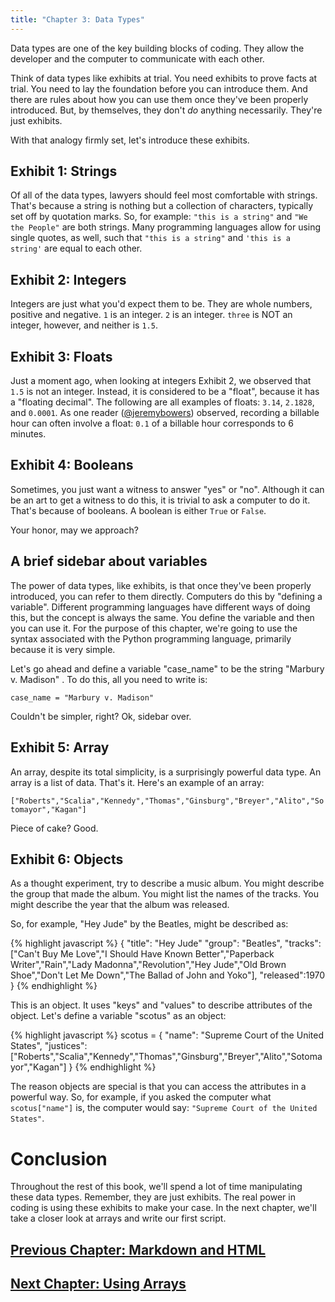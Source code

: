 ```yaml
---
title: "Chapter 3: Data Types"
---
```


Data types are one of the key building blocks of coding. They allow the developer and the computer to communicate with each other.

Think of data types like exhibits at trial. You need exhibits to prove facts at trial. You need to lay the foundation before you can introduce them. And there are rules about how you can use them once they've been properly introduced. But, by themselves, they don't _do_ anything necessarily. They're just exhibits.

With that analogy firmly set, let's introduce these exhibits.

## Exhibit 1: Strings

Of all of the data types, lawyers should feel most comfortable with strings. That's because a string is nothing but a collection of characters, typically set off by quotation marks. So, for example: `"this is a string"` and `"We the People"` are both strings. Many programming languages allow for using single quotes, as well, such that `"this is a string"` and `'this is a string'` are equal to each other.

## Exhibit 2: Integers

Integers are just what you'd expect them to be. They are whole numbers, positive and negative. `1` is an integer. `2` is an integer. `three` is NOT an integer, however, and neither is `1.5`.

## Exhibit 3: Floats

Just a moment ago, when looking at integers Exhibit 2, we observed that `1.5` is not an integer. Instead, it is considered to be a "float", because it has a  "floating decimal". The following are all examples of floats: `3.14`, `2.1828`, and `0.0001`. As one reader ([@jeremybowers](https://twitter.com/jeremybowers)) observed, recording a billable hour can often involve a float: `0.1` of a billable hour corresponds to 6 minutes.

## Exhibit 4: Booleans

Sometimes, you just want a witness to answer "yes" or "no". Although it can be an art to get a witness to do this, it is trivial to ask a computer to do it. That's because of booleans. A boolean is either `True` or `False`.

Your honor, may we approach?

## A brief sidebar about variables

The power of data types, like exhibits, is that once they've been properly introduced, you can refer to them directly. Computers do this by "defining a variable". Different programming languages have different ways of doing this, but the concept is always the same. You define the variable and then you can use it. For the purpose of this chapter, we're going to use the syntax associated with the Python programming language, primarily because it is very simple.

Let's go ahead and define a variable "case_name" to be the string "Marbury v. Madison" . To do this, all you need to write is:

`case_name = "Marbury v. Madison"`

Couldn't be simpler, right? Ok, sidebar over.

## Exhibit 5: Array

An array, despite its total simplicity, is a surprisingly powerful data type. An array is a list of data. That's it.  Here's an example of an array:

`["Roberts","Scalia","Kennedy","Thomas","Ginsburg","Breyer","Alito","Sotomayor","Kagan"]`

Piece of cake? Good.

## Exhibit 6: Objects

As a thought experiment, try to describe a music album. You might describe the group that made the album. You might list the names of the tracks. You might describe the year that the album was released.

So, for example, "Hey Jude" by the Beatles, might be described as:

{% highlight javascript %}
{
	"title": "Hey Jude"
	"group": "Beatles",
	"tracks": ["Can't Buy Me Love","I Should Have Known Better","Paperback Writer","Rain","Lady Madonna","Revolution","Hey Jude","Old Brown Shoe","Don't Let Me Down","The Ballad of John and Yoko"],
	"released":1970
}
{% endhighlight %}

This is an object. It uses "keys" and "values" to describe attributes of the object. Let's define a variable "scotus" as an object:

{% highlight javascript %}
scotus = {
	"name": "Supreme Court of the United States",
	"justices": ["Roberts","Scalia","Kennedy","Thomas","Ginsburg","Breyer","Alito","Sotomayor","Kagan"]
}
{% endhighlight %}

The reason objects are special is that you can access the attributes in a powerful way. So, for example, if you asked the computer what `scotus["name"]` is, the computer would say: `"Supreme Court of the United States"`.

# Conclusion

Throughout the rest of this book, we'll spend a lot of time manipulating these data types. Remember, they are just exhibits. The real power in coding is using these exhibits to make your case. In the next chapter, we'll take a closer look at arrays and write our first script.

## [Previous Chapter: Markdown and HTML](/chapters/ch2/)

## [Next Chapter: Using Arrays](/chapters/ch4/)
